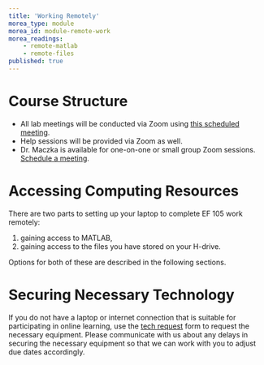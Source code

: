 ```yaml
---
title: 'Working Remotely'
morea_type: module
morea_id: module-remote-work
morea_readings:
    - remote-matlab
    - remote-files
published: true
---
```

# Course Structure

- All lab meetings will be conducted via Zoom using [this scheduled meeting](https://tennessee.zoom.us/j/745564005).
- Help sessions will be provided via Zoom as well.
- Dr. Maczka is available for one-on-one or small group Zoom sessions. [Schedule a meeting]({{wwwroot}}/faculty/dmaczka.php). 

# Accessing Computing Resources

There are two parts to setting up your laptop to complete EF 105 work
remotely:

1. gaining access to MATLAB, 
2. gaining access to the files you have stored on your H-drive.

Options for both of these are described in the following sections.

# Securing Necessary Technology

If you do not have a laptop or internet connection that is suitable
for participating in online learning, use the [tech
request](https://forms.utk.edu/tech-request/) form to request the
necessary equipment. Please communicate with us about any delays in
securing the necessary equipment so that we can work with you to
adjust due dates accordingly.
